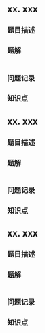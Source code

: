 ## xx. xxx

### 题目描述


### 题解

```c#
```

### 问题记录

### 知识点

## xx. xxx

### 题目描述


### 题解

```c#
```

### 问题记录

### 知识点

## xx. xxx

### 题目描述


### 题解

```c#
```

### 问题记录

### 知识点